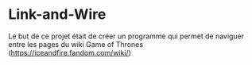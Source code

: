 # Link-and-Wire
Le but de ce projet était de créer un programme qui permet de naviguer entre les pages du wiki Game of Thrones (https://iceandfire.fandom.com/wiki/)
